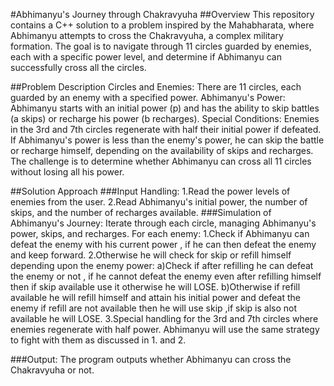 #Abhimanyu's Journey through Chakravyuha
##Overview
This repository contains a C++ solution to a problem inspired by the Mahabharata, where Abhimanyu attempts to cross the Chakravyuha, a complex military formation. The goal is to navigate through 11 circles guarded by enemies, each with a specific power level, and determine if Abhimanyu can successfully cross all the circles.

##Problem Description
Circles and Enemies: There are 11 circles, each guarded by an enemy with a specified power.
Abhimanyu's Power: Abhimanyu starts with an initial power (p) and has the ability to skip battles (a skips) or recharge his power (b recharges).
Special Conditions:
Enemies in the 3rd and 7th circles regenerate with half their initial power if defeated.
If Abhimanyu's power is less than the enemy's power, he can skip the battle or recharge himself, depending on the availability of skips and recharges.
The challenge is to determine whether Abhimanyu can cross all 11 circles without losing all his power.

##Solution Approach
###Input Handling:
1.Read the power levels of enemies from the user.
2.Read Abhimanyu's initial power, the number of skips, and the number of recharges available.
###Simulation of Abhimanyu's Journey:
Iterate through each circle, managing Abhimanyu's power, skips, and recharges. For each enemy:
1.Check if Abhimanyu can defeat the enemy with his current power , if he can then defeat the enemy and keep forward.
2.Otherwise he will check for skip or refill himself depending upon the enemy power:
  a)Check if after refilling he can defeat the enemy or not , if he cannot defeat the enemy even after refilling himself then if skip available use it otherwise he will LOSE.
  b)Otherwise if refill available he will refill himself and attain his initial power and defeat the enemy if refill are not available then he will use skip ,if skip is also not 
  available he will LOSE. 
3.Special handling for the 3rd and 7th circles where enemies regenerate with half power.
  Abhimanyu will use the same strategy to fight with them as discussed in 1. and 2.
  

###Output:
The program outputs whether Abhimanyu can cross the Chakravyuha or not.

